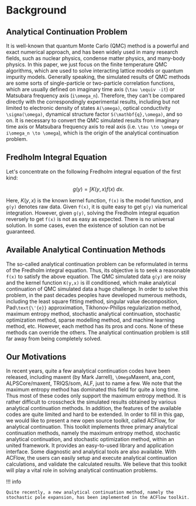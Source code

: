# Background

## Analytical Continuation Problem

It is well-known that quantum Monte Carlo (QMC) method is a powerful and exact numerical approach, and has been widely used in many research fields, such as nuclear physics, condense matter physics, and many-body physics. In this paper, we just focus on the finite temperature QMC algorithms, which are used to solve interacting lattice models or quantum impurity models. Generally speaking, the simulated results of QMC methods are some sorts of single-particle or two-particle correlation functions, which are usually defined on imaginary time axis (``\tau \equiv -it``) or Matsubara frequency axis (``i\omega_n``). Therefore, they can't be compared directly with the correspondingly experimental results, including but not limited to electronic density of states ``A(\omega)``, optical conductivity ``\sigma(\omega)``, dynamical structure factor ``S(\mathbf{q},\omega)``, and so on. It is necessary to convert the QMC simulated results from imaginary time axis or Matsubara frequency axis to real axis (i.e. ``\tau \to \omega`` or ``i\omega_n \to \omega``), which is the origin of the analytical continuation problem.

## Fredholm Integral Equation

Let's concentrate on the following Fredholm integral equation of the first kind:
```math
g(y) = \int K(y,x) f(x)~dx.
```
Here, $K(y,x)$ is the known kernel function, ``f(x)`` is the model function, and ``g(y)`` denotes raw data. Given ``f(x)``, it is quite easy to get ``g(y)`` via numerical integration. However, given ``g(y)``, solving the Fredholm integral equation reversely to get ``f(x)`` is not as easy as expected. There is no universal solution. In some cases, even the existence of solution can not be guaranteed.

## Available Analytical Continuation Methods

The so-called analytical continuation problem can be reformulated in terms of the Fredholm integral equation. Thus, its objective is to seek a reasonable ``f(x)`` to satisfy the above equation. The QMC simulated data ``g(y)`` are noisy and the kernel function ``K(y,x)`` is ill conditioned, which make analytical continuation of QMC simulated data a huge challenge. In order to solve this problem, in the past decades peoples have developed numerous methods, including the least square fitting method, singular value decomposition, Pad``\text{\'{e}}`` approximation, Tikhonov-Philips regularization method, maximum entropy method, stochastic analytical continuation, stochastic optimization method, sparse modelling method, and machine learning method, etc. However, each method has its pros and cons. None of these methods can override the others. The analytical continuation problem is still far away from being completely solved.

## Our Motivations

In recent years, quite a few analytical continuation codes have been released, including maxent (by Mark Jarrell), ``\Omega``Maxent, ana\_cont, ALPSCore/maxent, TRIQS/som, ALF, just to name a few. We note that the maximum entropy method has dominated this field for quite a long time. Thus most of these codes only support the maximum entropy method. It is rather difficult to crosscheck the simulated results obtained by various analytical continuation methods. In addition, the features of the available codes are quite limited and hard to be extended. In order to fill in this gap, we would like to present a new open source toolkit, called ACFlow, for analytical continuation. This toolkit implements three primary analytical continuation methods, namely the maximum entropy method, stochastic analytical continuation, and stochastic optimization method, within an united framework. It provides an easy-to-used library and application interface. Some diagnostic and analytical tools are also available. With ACFlow, the users can easily setup and execute analytical continuation calculations, and validate the calculated results. We believe that this toolkit will play a vital role in solving analytical continuation problems.

!!! info

    Quite recently, a new analytical continuation method, namely the stochastic pole expansion, has been implemented in the ACFlow toolkit.
